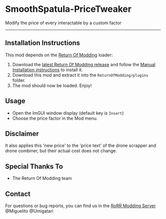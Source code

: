 # SmoothSpatula-PriceTweaker
Modify the price of every interactable by a custom factor

---

## Installation Instructions
This mod depends on the [Return Of Modding](https://github.com/return-of-modding/ReturnOfModding) loader:
1. Download the [latest Return Of Modding release](https://github.com/return-of-modding/ReturnOfModding/releases) and follow the [Manual Installation instructions](https://github.com/return-of-modding/ReturnOfModding#manual-installation) to install it.
2. Download this mod and extract it into the `ReturnOfModding/plugins` folder.
3. The mod should now be loaded. Enjoy!

## Usage
* Open the ImGUI window display (default key is `Insert`)
* Choose the price factor in the Mod menu.

## Disclaimer
It also applies this 'new price' to the 'price text' of the drone scrapper and drone combiner, but their actual cost does not change.
  
## Special Thanks To
* The Return Of Modding team

## Contact
For questions or bug reports, you can find us in the [RoRR Modding Server](https://discord.gg/VjS57cszMq) @Miguelito @Umigatari
